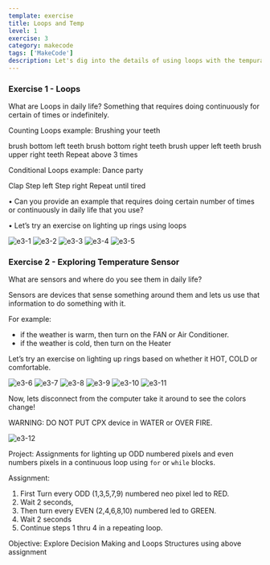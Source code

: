 ```yaml
---
template: exercise
title: Loops and Temp
level: 1
exercise: 3
category: makecode
tags: ['MakeCode']
description: Let's dig into the details of using loops with the tempurature sensor!
---
```


### Exercise 1 - Loops

What are Loops in daily life?
Something that requires doing continuously for certain of times or indefinitely.

Counting Loops example: Brushing your teeth

brush bottom left teeth
brush bottom right teeth
brush upper left teeth
brush upper right teeth
Repeat above 3 times

Conditional Loops example: Dance party

Clap
Step left
Step right
Repeat until tired

• Can you provide an example that requires doing certain number of times or
continuously in daily life that you use?

• Let’s try an exercise on lighting up rings using loops

![e3-1](e3-1.png)
![e3-2](e3-2.png)
![e3-3](e3-3.png)
![e3-4](e3-4.png)
![e3-5](e3-5.png)

### Exercise 2 - Exploring Temperature Sensor

What are sensors and where do you see them in daily life?

Sensors are devices that sense something around them and lets us use that information to do something with it.

For example:

- if the weather is warm, then turn on the FAN or Air Conditioner.
- if the weather is cold, then turn on the Heater

Let’s try an exercise on lighting up rings based on whether it HOT, COLD or comfortable.

![e3-6](e3-6.png)
![e3-7](e3-7.png)
![e3-8](e3-8.png)
![e3-9](e3-9.png)
![e3-10](e3-10.png)
![e3-11](e3-11.png)

Now, lets disconnect from the computer take it around to see the colors change!

WARNING: DO NOT PUT CPX device in WATER or OVER FIRE.

![e3-12](e3-12.png)

Project: Assignments for lighting up ODD numbered pixels and even numbers
pixels in a continuous loop using `for` or `while` blocks.

Assignment:

1. First Turn every ODD (1,3,5,7,9) numbered neo pixel led to RED.
2. Wait 2 seconds,
3. Then turn every EVEN (2,4,6,8,10) numbered led to GREEN.
4. Wait 2 seconds
5. Continue steps 1 thru 4 in a repeating loop.

Objective: Explore Decision Making and Loops Structures using above assignment
